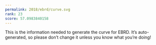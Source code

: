 ```yaml
---
permalink: 2018/ebrd/curve.svg
rank: 23
score: 57.0983840158
---
```


This is the information needed to generate the curve for EBRD. It’s
auto-generated, so please don’t change it unless you know what you’re
doing!
